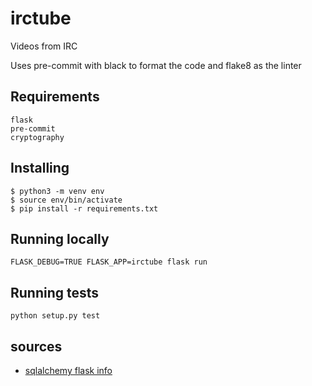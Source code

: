 # irctube #

Videos from IRC

Uses pre-commit with black to format the code and flake8 as the linter
## Requirements ##

    flask
    pre-commit 
    cryptography
## Installing ##

    $ python3 -m venv env
    $ source env/bin/activate
    $ pip install -r requirements.txt

## Running locally ##

    FLASK_DEBUG=TRUE FLASK_APP=irctube flask run

## Running tests ##

    python setup.py test


## sources ##

- [sqlalchemy flask info](https://flask-sqlalchemy.palletsprojects.com/en/2.x/#)
